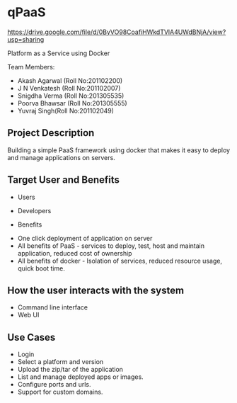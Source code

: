 qPaaS
=====

https://drive.google.com/file/d/0ByVO98CoafiHWkdTVlA4UWdBNjA/view?usp=sharing

<span>Platform as a Service using Docker</span></p><p class="c2 c4"><span></span></p><p class="c2 c4"><span></span></p><p class="c2 subtitle"><a name="h.85rhv8iv9qw1"></a><span>Team Members:</span></p><ul class="c0 lst-kix_7ec9wldn9x7s-0 start"><li class="c2 subtitle"><a name="h.styb5imuv687"></a><span>Akash Agarwal (Roll No:201102200)</span></li><li class="c2 subtitle"><a name="h.ualktmgcblxa"></a><span>J N Venkatesh (Roll No:201102007)</span></li><li class="c2 subtitle"><a name="h.85rhv8iv9qw1"></a><span>Snigdha Verma (Roll No:201305535)</span></li><li class="c2 subtitle"><a name="h.85rhv8iv9qw1"></a><span>Poorva Bhawsar (Roll No:201305555)</span></li><li class="c2 subtitle"><a name="h.rsjbyya2zw0t"></a><span>Yuvraj Singh(Roll No:201102049)</span></li></ul><p class="c2 c4"><span></span></p><h2 class="c2"><a name="h.5m6threuqr5u"></a><span>Project Description</span></h2><p class="c2 c9"><span>Building a simple PaaS framework using docker that makes it easy to deploy and manage applications on </span><span>servers</span><span>.</span></p><p class="c2 c4"><span></span></p><h2 class="c2"><a name="h.xq2q91qkd0hz"></a><span>Target User and Benefits</span></h2><ul class="c0 lst-kix_by5htl9q8b80-0 start"><li class="c2 c3"><span>Users</span></li></ul><ul class="c0 lst-kix_by5htl9q8b80-1 start"><li class="c2 c8"><span>Developers</span></li></ul><ul class="c0 lst-kix_by5htl9q8b80-0"><li class="c2 c3"><span>Benefits</span></li></ul><ul class="c0 lst-kix_by5htl9q8b80-1 start"><li class="c2 c8"><span>One click deployment of application on server</span></li><li class="c2 c8"><span>All benefits of PaaS - services to deploy, test, host and maintain application, reduced cost of ownership</span></li><li class="c2 c8"><span>All benefits of docker - Isolation of services, reduced resource usage, quick boot time.</span></li></ul><p class="c2 c4 c9"><span></span></p><h2 class="c2"><a name="h.yuz0j6uezluz"></a><span>How the user interacts with the system</span></h2><ul class="c0 lst-kix_fmmbj7jag0ua-0 start"><li class="c2 c3"><span>Command line interface</span></li><li class="c2 c3"><span>Web UI</span></li></ul><p class="c2 c4"><span></span></p><h2 class="c2"><a name="h.hu4n7ax3u6oe"></a><span>Use Cases</span></h2><ul class="c0 lst-kix_ct54de200nc7-0 start"><li class="c2 c3"><span>Login</span></li><li class="c2 c3"><span>Select a platform and version</span></li><li class="c2 c3"><span>Upload the zip/tar of the application</span></li><li class="c2 c3"><span>List and manage deployed apps or images. </span></li><li class="c2 c3"><span>Configure ports and urls. </span></li><li class="c2 c3"><span>Support for custom </span><span>domains</span><span>.</span></li></ul><h2 class="c2"><a name="h.ncphjvm6lghm"></a><span> </span></h2><h2 class="c2"><a name="h.peoueb2pmh16"></a>
